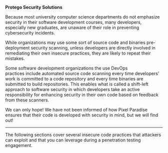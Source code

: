 **Protego Security Solutions**

Because most university computer science departments do not emphasize security in their software development courses, many developers, especially new graduates, are unaware of their role in preventing cybersecurity incidents.

While organizations may use some sort of source code and binaries pre-deployment security scanning, unless developers are directly involved in remediating their own insecure practices, they are likely to repeat their mistakes.

Some software development organizations the use DevOps practices include automated source code scanning every time developers’ work is committed to a code repository and every time binaries are submitted to build repositories. This enables what is called a shift-left approach to software security in which developers take an active responsibility for enhancing security in their own code based on feedback from these scanners.

We can only hope! We have not been informed of how Pixel Paradise ensures that their code is developed with security in mind, but we will find out!

---

The following sections cover several insecure code practices that attackers can exploit and that you can leverage during a penetration testing engagement.

